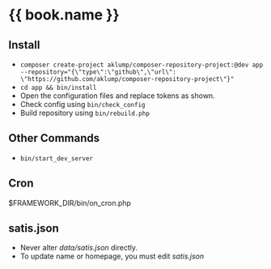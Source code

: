 # {{ book.name }}

## Install

* `composer create-project aklump/composer-repository-project:@dev app --repository="{\"type\":\"github\",\"url\": \"https://github.com/aklump/composer-repository-project\"}"`
* `cd app && bin/install`
* Open the configuration files and replace tokens as shown.
* Check config using `bin/check_config`
* Build repository using `bin/rebuild.php`

## Other Commands

* `bin/start_dev_server`

## Cron

$FRAMEWORK_DIR/bin/on_cron.php

## satis.json

* Never alter _data/satis.json_ directly.
* To update name or homepage, you must edit _satis.json_
